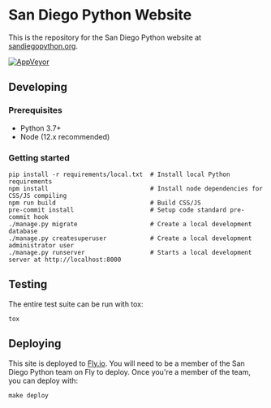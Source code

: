 # San Diego Python Website

This is the repository for the San Diego Python website at [sandiegopython.org](https://sandiegopython.org).

[![AppVeyor](https://ci.appveyor.com/api/projects/status/184l9lc8y7av2fah?svg=true)](https://ci.appveyor.com/project/davidfischer/pythonsd-django)


## Developing

### Prerequisites

* Python 3.7+
* Node (12.x recommended)

### Getting started

```shell
pip install -r requirements/local.txt  # Install local Python requirements
npm install                            # Install node dependencies for CSS/JS compiling
npm run build                          # Build CSS/JS
pre-commit install                     # Setup code standard pre-commit hook
./manage.py migrate                    # Create a local development database
./manage.py createsuperuser            # Create a local development administrator user
./manage.py runserver                  # Starts a local development server at http://localhost:8000
```

## Testing

The entire test suite can be run with tox:

```shell
tox
```

## Deploying

This site is deployed to [Fly.io](https://fly.io/).
You will need to be a member of the San Diego Python team on Fly to deploy.
Once you're a member of the team, you can deploy with:

```shell
make deploy
```
